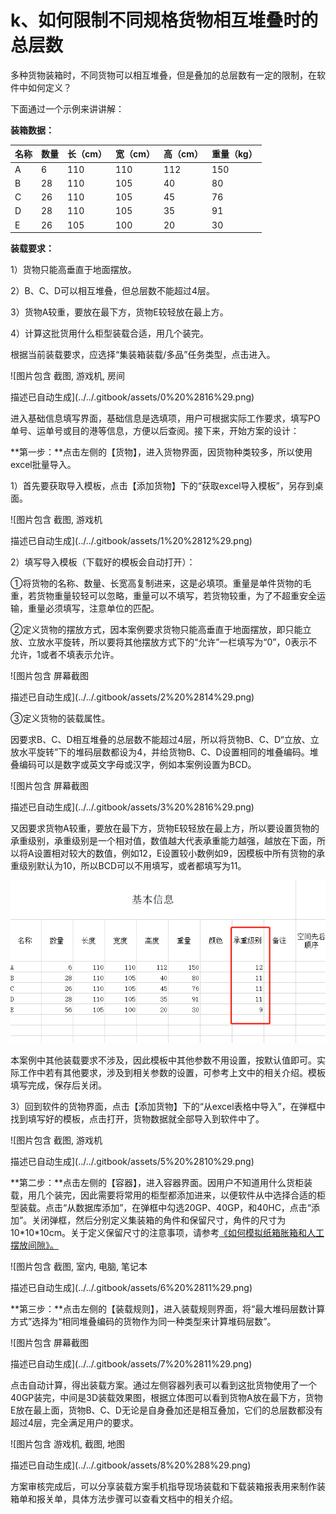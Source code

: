 # k、如何限制不同规格货物相互堆叠时的总层数

多种货物装箱时，不同货物可以相互堆叠，但是叠加的总层数有一定的限制，在软件中如何定义？

下面通过一个示例来讲讲解：

**装箱数据：**

| 名称 | 数量 | 长（cm） | 宽（cm） | 高（cm） | 重量（kg） |
| :--- | :--- | :--- | :--- | :--- | :--- |
| A | 6 | 110 | 110 | 112 | 150 |
| B | 28 | 110 | 105 | 40 | 80 |
| C | 26 | 110 | 105 | 45 | 76 |
| D | 28 | 110 | 105 | 35 | 91 |
| E | 26 | 105 | 100 | 20 | 30 |

**装载要求：**

1）货物只能高垂直于地面摆放。

2）B、C、D可以相互堆叠，但总层数不能超过4层。

3）货物A较重，要放在最下方，货物E较轻放在最上方。

4）计算这批货用什么柜型装载合适，用几个装完。

根据当前装载要求，应选择“集装箱装载/多品”任务类型，点击进入。

![&#x56FE;&#x7247;&#x5305;&#x542B; &#x622A;&#x56FE;, &#x6E38;&#x620F;&#x673A;, &#x623F;&#x95F4;

&#x63CF;&#x8FF0;&#x5DF2;&#x81EA;&#x52A8;&#x751F;&#x6210;](../../.gitbook/assets/0%20%2816%29.png)

进入基础信息填写界面，基础信息是选填项，用户可根据实际工作要求，填写PO单号、运单号或目的港等信息，方便以后查阅。接下来，开始方案的设计：

**第一步：**点击左侧的【货物】，进入货物界面，因货物种类较多，所以使用excel批量导入。

1）首先要获取导入模板，点击【添加货物】下的“获取excel导入模板”，另存到桌面。

![&#x56FE;&#x7247;&#x5305;&#x542B; &#x622A;&#x56FE;, &#x6E38;&#x620F;&#x673A;

&#x63CF;&#x8FF0;&#x5DF2;&#x81EA;&#x52A8;&#x751F;&#x6210;](../../.gitbook/assets/1%20%2812%29.png)

2）填写导入模板（下载好的模板会自动打开）：

①将货物的名称、数量、长宽高复制进来，这是必填项。重量是单件货物的毛重，若货物重量较轻可以忽略，重量可以不填写，若货物较重，为了不超重安全运输，重量必须填写，注意单位的匹配。

②定义货物的摆放方式，因本案例要求货物只能高垂直于地面摆放，即只能立放、立放水平旋转，所以要将其他摆放方式下的“允许”一栏填写为“0”，0表示不允许，1或者不填表示允许。

![&#x56FE;&#x7247;&#x5305;&#x542B; &#x5C4F;&#x5E55;&#x622A;&#x56FE;

&#x63CF;&#x8FF0;&#x5DF2;&#x81EA;&#x52A8;&#x751F;&#x6210;](../../.gitbook/assets/2%20%2814%29.png)

③定义货物的装载属性。

因要求B、C、D相互堆叠的总层数不能超过4层，所以将货物B、C、D“立放、立放水平旋转”下的堆码层数都设为4，并给货物B、C、D设置相同的堆叠编码。堆叠编码可以是数字或英文字母或汉字，例如本案例设置为BCD。

![&#x56FE;&#x7247;&#x5305;&#x542B; &#x5C4F;&#x5E55;&#x622A;&#x56FE;

&#x63CF;&#x8FF0;&#x5DF2;&#x81EA;&#x52A8;&#x751F;&#x6210;](../../.gitbook/assets/3%20%2816%29.png)

又因要求货物A较重，要放在最下方，货物E较轻放在最上方，所以要设置货物的承重级别，承重级别是一个相对值，数值越大代表承重能力越强，越放在下面，所以将A设置相对较大的数值，例如12，E设置较小数例如9，因模板中所有货物的承重级别默认为10，所以BCD可以不用填写，或者都填写为11。

![](../../.gitbook/assets/4%20%2816%29.png)

本案例中其他装载要求不涉及，因此模板中其他参数不用设置，按默认值即可。实际工作中若有其他要求，涉及到相关参数的设置，可参考上文中的相关介绍。模板填写完成，保存后关闭。

3）回到软件的货物界面，点击【添加货物】下的“从excel表格中导入”，在弹框中找到填写好的模板，点击打开，货物数据就全部导入到软件中了。

![&#x56FE;&#x7247;&#x5305;&#x542B; &#x622A;&#x56FE;, &#x6E38;&#x620F;&#x673A;

&#x63CF;&#x8FF0;&#x5DF2;&#x81EA;&#x52A8;&#x751F;&#x6210;](../../.gitbook/assets/5%20%2810%29.png)

**第二步：**点击左侧的【容器】，进入容器界面。因用户不知道用什么货柜装载，用几个装完，因此需要将常用的柜型都添加进来，以便软件从中选择合适的柜型装载。点击“从数据库添加”，在弹框中勾选20GP、40GP，和40HC，点击“添加”。关闭弹框，然后分别定义集装箱的角件和保留尺寸，角件的尺寸为10\*10\*10cm。关于定义保留尺寸的注意事项，请参考[《如何模拟纸箱胀箱和人工摆放间隙》。]()

![&#x56FE;&#x7247;&#x5305;&#x542B; &#x622A;&#x56FE;, &#x5BA4;&#x5185;, &#x7535;&#x8111;, &#x7B14;&#x8BB0;&#x672C;

&#x63CF;&#x8FF0;&#x5DF2;&#x81EA;&#x52A8;&#x751F;&#x6210;](../../.gitbook/assets/6%20%2811%29.png)

**第三步：**点击左侧的【装载规则】，进入装载规则界面，将“最大堆码层数计算方式”选择为“相同堆叠编码的货物作为同一种类型来计算堆码层数”。

![&#x56FE;&#x7247;&#x5305;&#x542B; &#x5C4F;&#x5E55;&#x622A;&#x56FE;

&#x63CF;&#x8FF0;&#x5DF2;&#x81EA;&#x52A8;&#x751F;&#x6210;](../../.gitbook/assets/7%20%2811%29.png)

点击自动计算，得出装载方案。通过左侧容器列表可以看到这批货物使用了一个40GP装完，中间是3D装载效果图，根据立体图可以看到货物A放在最下方，货物E放在最上面，货物B、C、D无论是自身叠加还是相互叠加，它们的总层数都没有超过4层，完全满足用户的要求。

![&#x56FE;&#x7247;&#x5305;&#x542B; &#x6E38;&#x620F;&#x673A;, &#x622A;&#x56FE;, &#x5730;&#x56FE;

&#x63CF;&#x8FF0;&#x5DF2;&#x81EA;&#x52A8;&#x751F;&#x6210;](../../.gitbook/assets/8%20%288%29.png)

方案审核完成后，可以分享装载方案手机指导现场装载和下载装箱报表用来制作装箱单和报关单，具体方法步骤可以查看文档中的相关介绍。


